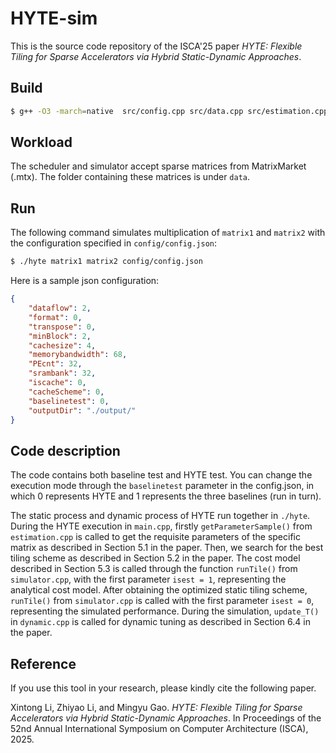 # HYTE-sim
This is the source code repository of the ISCA'25 paper *HYTE: Flexible Tiling for Sparse Accelerators via Hybrid Static-Dynamic Approaches*.

## Build

```bash
$ g++ -O3 -march=native  src/config.cpp src/data.cpp src/estimation.cpp src/parameters.cpp src/util.cpp src/statistics.cpp src/cache.cpp src/dynamic.cpp src/simulator.cpp src/main.cpp -o hyte
```

## Workload
The scheduler and simulator accept sparse matrices from MatrixMarket (.mtx). The folder containing these matrices is under `data`.

## Run
The following command simulates multiplication of `matrix1` and `matrix2` with the configuration specified in `config/config.json`:
```bash
$ ./hyte matrix1 matrix2 config/config.json
```
Here is a sample json configuration:
```json
{
    "dataflow": 2,
    "format": 0,
    "transpose": 0,
    "minBlock": 2,
    "cachesize": 4,
    "memorybandwidth": 68,
    "PEcnt": 32,
    "srambank": 32,
    "iscache": 0,
    "cacheScheme": 0,
    "baselinetest": 0,
    "outputDir": "./output/"
}
```

## Code description
The code contains both baseline test and HYTE test. You can change the execution mode through the `baselinetest` parameter in the config.json, in which 0 represents HYTE and 1 represents the three baselines (run in turn). 

The static process and dynamic process of HYTE run together in `./hyte`. During the HYTE execution in `main.cpp`, firstly `getParameterSample()` from `estimation.cpp` is called to get the requisite parameters of the specific matrix as described in Section 5.1 in the paper. Then, we search for the best tiling scheme as described in Section 5.2 in the paper. The cost model described in Section 5.3 is called through the function `runTile()` from `simulator.cpp`, with the first parameter `isest = 1`, representing the analytical cost model. After obtaining the optimized static tiling scheme, `runTile()` from `simulator.cpp` is called with the first parameter `isest = 0`, representing the simulated performance. During the simulation, `update_T()` in `dynamic.cpp` is called for dynamic tuning as described in Section 6.4 in the paper.

## Reference

If you use this tool in your research, please kindly cite the following paper.

Xintong Li, Zhiyao Li, and Mingyu Gao. *HYTE: Flexible Tiling for Sparse Accelerators via Hybrid Static-Dynamic Approaches*. In Proceedings of the 52nd Annual International Symposium on Computer Architecture (ISCA), 2025.
